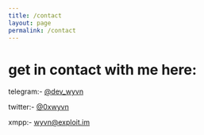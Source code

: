 ```yaml
---
title: /contact
layout: page
permalink: /contact
---
```


# get in contact with me here:


telegram:- [@dev_wyvn](https://t.me/dev_wyvn)

twitter:- [@0xwyvn](https://twitter.com/0xwyvn)

xmpp:- wyvn@exploit.im
